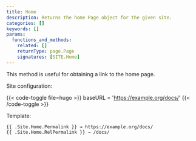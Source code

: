 ```yaml
---
title: Home
description: Returns the home Page object for the given site.
categories: []
keywords: []
params:
  functions_and_methods:
    related: []
    returnType: page.Page
    signatures: [SITE.Home]
---
```


This method is useful for obtaining a link to the home page.

Site configuration:

{{< code-toggle file=hugo >}}
baseURL = 'https://example.org/docs/'
{{< /code-toggle >}}

Template:

```go-html-template
{{ .Site.Home.Permalink }} → https://example.org/docs/ 
{{ .Site.Home.RelPermalink }} → /docs/
```
